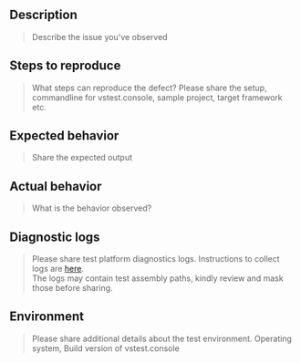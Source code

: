 ## Description
> Describe the issue you've observed

## Steps to reproduce
> What steps can reproduce the defect?
> Please share the setup, commandline for vstest.console, sample project, target
> framework etc.

## Expected behavior
> Share the expected output

## Actual behavior
> What is the behavior observed?

## Diagnostic logs
> Please share test platform diagnostics logs. Instructions to collect logs are [here](https://github.com/Microsoft/vstest-docs/blob/master/docs/diagnose.md#test-platform-diagnostics).  
> The logs may contain test assembly paths, kindly review and mask those before sharing.

## Environment
> Please share additional details about the test environment.
> Operating system, Build version of vstest.console
